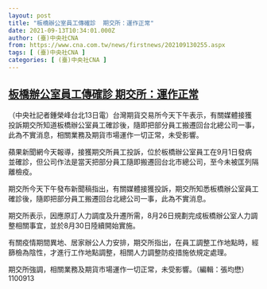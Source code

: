 ```yaml
---
layout: post
title: "板橋辦公室員工傳確診  期交所：運作正常"
date: 2021-09-13T10:34:01.000Z
author: (臺)中央社CNA
from: https://www.cna.com.tw/news/firstnews/202109130255.aspx
tags: [ (臺)中央社CNA ]
categories: [ (臺)中央社CNA ]
---
```

<!--1631529241000-->
[板橋辦公室員工傳確診  期交所：運作正常](https://www.cna.com.tw/news/firstnews/202109130255.aspx)
------

<div>
<div></div><div class="paragraph"><p>（中央社記者鍾榮峰台北13日電）台灣期貨交易所今天下午表示，有關媒體接獲投訴期交所知道板橋辦公室員工確診後，隨即把部分員工搬遷回台北總公司一事，此為不實消息，相關業務及期貨市場運作一切正常，未受影響。</p><p>蘋果新聞網今天報導，接獲期交所員工投訴，位於板橋辦公室員工在9月1日發病並確診，但公司作法是當天把部分員工隨即搬遷回台北市總公司，至今未被匡列隔離檢疫。</p><p>期交所今天下午發布新聞稿指出，有關媒體接獲投訴，期交所知悉板橋辦公室員工確診後，隨即把部分員工搬遷回台北總公司一事，此為不實消息。</p><p>期交所表示，因應原訂人力調度及升遷所需，8月26日規劃完成板橋辦公室人力調整相關事宜，並於8月30日陸續開始實施。</p><p>有關疫情期間異地、居家辦公人力安排，期交所指出，在員工調整工作地點時，經篩檢為陰性，才進行工作地點調整，相關人力調整防疫措施依規定處理。</p><p>期交所強調，相關業務及期貨市場運作一切正常，未受影響。（編輯：張均懋）1100913</p></div>
</div>
